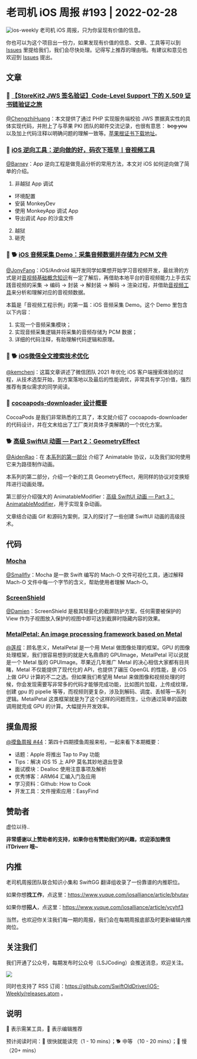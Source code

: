 # 老司机 iOS 周报 #193 | 2022-02-28

![ios-weekly](https://github.com/SwiftOldDriver/iOS-Weekly/blob/master/assets/ios-weekly.png?raw=true)
老司机 iOS 周报，只为你呈现有价值的信息。

你也可以为这个项目出一份力，如果发现有价值的信息、文章、工具等可以到 [Issues](https://github.com/SwiftOldDriver/iOS-Weekly/issues) 里提给我们，我们会尽快处理。记得写上推荐的理由哦。有建议和意见也欢迎到 [Issues](https://github.com/SwiftOldDriver/iOS-Weekly/issues) 提出。

## 文章

### 🐎 [【StoreKit2 JWS 签名验证】Code-Level Support 下的 X.509 证书链验证之旅](https://juejin.cn/post/7039622474274701348#heading-14)

[@ChengzhiHuang](https://github.com/ChengzhiHuang)：本文提供了通过 PHP 实现服务端校验 JWS 票据真实性的具体实现代码，并附上了与苹果 PKI 团队的邮件交流记录，也很有意思： ~~beg you~~ 以及加上代码注释以明确问题的理解一致等。[苹果根证书下载地址](https://www.apple.com/certificateauthority/)。

### 🐎 [iOS 逆向工具：逆向做的好，码农下班早丨音视频工具](https://mp.weixin.qq.com/s/QhVyUzyZN_h1qjEZhO9jYQ)

[@Barney](https://github.com/BarneyZhaoooo)：App 逆向工程是做竞品分析的常用方法，本文对 iOS 如何逆向做了简单的介绍。

1. 非越狱 App 调试
  - 环境配置
  - 安装 MonkeyDev
  - 使用 MonkeyApp 调试 App
  - 导出调试 App 的沙盒文件
2. 越狱
3. 砸壳

### 🌟 🐕 [iOS 音频采集 Demo：采集音频数据并存储为 PCM 文件](https://mp.weixin.qq.com/s/FDR_5cMfAJQgZhSvjgeWYA)

[@JonyFang](https://github.com/JonyFang)：iOS/Android 端开发同学如果想开始学习音视频开发，最丝滑的方式是对[音视频基础概念知识](https://mp.weixin.qq.com/mp/appmsgalbum?__biz=MjM5MTkxOTQyMQ==&action=getalbum&album_id=2140155659944787969&scene=21#wechat_redirect)有一定了解后，再借助本地平台的音视频能力上手去实践音视频的采集 → 编码 → 封装 → 解封装 → 解码 → 渲染过程，并借助[音视频工具](https://mp.weixin.qq.com/mp/appmsgalbum?__biz=MjM5MTkxOTQyMQ==&action=getalbum&album_id=2216997905264082945#wechat_redirect)来分析和理解对应的音视频数据。

本篇是「音视频工程示例」的第一篇：iOS 音频采集 Demo。这个 Demo 里包含以下内容：

1. 实现一个音频采集模块；
2. 实现音频采集逻辑并将采集的音频存储为 PCM 数据；
3. 详细的代码注释，有助理解代码逻辑和原理。

### 🌟 🐕 [iOS微信全文搜索技术优化](https://mp.weixin.qq.com/s/Ph0jykLr5CMF-xFgoJw5UQ)

[@kemchenj](https://kemchenj.github.io/)：这篇文章讲述了微信团队 2021 年优化 iOS 客户端搜索体验的过程，从技术选型开始，到方案落地以及最后的性能调优，非常具有学习价值，强烈推荐有类似需求的同学阅读。

### 🐎 [cocoapods-downloader 设计概要](https://mp.weixin.qq.com/s/J10EbVTAb_u_yDCThxFJYg)

CocoaPods 是我们非常熟悉的工具了，本文就介绍了 cocoapods-downloader 的代码设计，并在文末给出了工厂类对具体子类解耦的一个优化方案。

### 🐕 [高级 SwiftUI 动画 — Part 2：GeometryEffect](https://mp.weixin.qq.com/s/rE_HILLt-uxzScS7wXh5jw)

[@AidenRao](https://weibo.com/AidenRao)：在 [本系列的第一部分](http://mp.weixin.qq.com/s?__biz=MzAxNzgzNTgwMw==&mid=2247487817&idx=1&sn=2dc07e2a4a58e4b0ba02b05ea5952734&chksm=9bde233daca9aa2b8312a91b61e259ba17f88be9e7863e7a159262bdd36825c9479baeba471f&scene=21#wechat_redirect) 介绍了 Animatable 协议，以及我们如何使用它来为路径制作动画。

本系列的第二部分，介绍一个新的工具 GeometryEffect，用同样的协议对变换矩阵进行动画处理。

第三部分介绍强大的 AnimatableModifier：[高级 SwiftUI 动画 — Part 3：AnimatableModifier](https://mp.weixin.qq.com/s/M6MW3idXS6jZJtl4Mz5DGQ)，用于实现复杂动画。

文章结合动画 Gif 和源码为案例，深入的探讨了一些创建 SwiftUI 动画的高级技术。

## 代码

### [Mocha](https://github.com/White-White/mocha)
[@Smallfly](https://github.com/iostalks)：Mocha 是一款 Swift 编写的 Mach-O 文件可视化工具，通过解释 Mach-O 文件中每一个字节的含义，帮助使用者理解 Mach-O。

### [ScreenShield](https://github.com/RyukieSama/Swifty)
[@Damien](https://github.com/ZengyiMa)：ScreenShield 是极其轻量化的截屏防护方案，任何需要被保护的 View 作为子视图放入保护的视图中即可达到截屏时隐藏内容的效果。

### [MetalPetal: An image processing framework based on Metal ](https://github.com/MetalPetal/MetalPetal)
[@莲叔](http://github.com/aaaron7)：顾名思义，MetalPetal 是一个用 Metal 做图像处理的框架。GPU 的图像处理框架，我们很容易想到的就是大名鼎鼎的 GPUImage，MetalPetal 可以说就是一个 Metal 版的 GPUImage。苹果近几年推广 Metal 的决心相信大家都有目共睹，Metal 不仅能提供了现代化的 API，也提供了碾压 OpenGL 的性能，是 iOS 上做 GPU 计算的不二之选。但如果我们希望用 Metal 来做图像和视频处理的时候，你会发现需要写非常多的代码才能够完成功能，比如图片加载，上传成纹理，创建 gpu 的 pipelie 等等，而视频则更复杂，涉及到解码、调度、丢帧等一系列逻辑。MetalPetal 这类框架就是为了这个这样的问题而生，让你通过简单的函数调用就完成 GPU 的计算。大幅提升开发效率。

## 摸鱼周报

[@摸鱼周报 #44](https://mp.weixin.qq.com/s/q__-veuaUZAK6xGQFxzsEg)：第四十四期摸鱼周报来啦，一起来看下本期概要：

* 话题：Apple 将推出 Tap to Pay 功能
* Tips：解决 iOS 15 上 APP 莫名其妙地退出登录
* 面试模块：Dealloc 使用注意事项及解析
* 优秀博客：ARM64 汇编入门及应用
* 学习资料：Github: How to Cook
* 开发工具：文件搜索应用：EasyFind

## 赞助者

虚位以待..

**非常感谢以上赞助者的支持，如果你也有赞助我们的兴趣，欢迎添加微信 iTDriverr 哦~**

## 内推

老司机周报团队联合知识小集和 SwiftGG 翻译组收录了一份靠谱的内推职位。

如果你想**找工作**，点这里：https://www.yuque.com/iosalliance/article/bhutav

如果你想**招人**，点这里：https://www.yuque.com/iosalliance/article/ycyhf3

当然，也欢迎你关注我们每一期的周报，我们会在每期周报底部及时更新编辑内推岗位。

## 关注我们

我们开通了公众号，每期发布时公众号（LSJCoding）会推送消息，欢迎关注。

![](https://github.com/SwiftOldDriver/iOS-Weekly/blob/master/assets/qrcode_for_wechat.jpg?raw=true)

同时也支持了 RSS 订阅：https://github.com/SwiftOldDriver/iOS-Weekly/releases.atom 。

## 说明

🚧 表示需某工具，🌟 表示编辑推荐

预计阅读时间：🐎 很快就能读完（1 - 10 mins）；🐕 中等 （10 - 20 mins）；🐢 慢（20+ mins）

